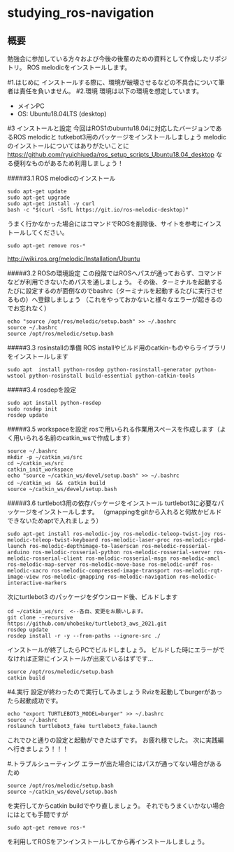 # studying_ros-navigation

## 概要
勉強会に参加している方々および今後の後輩のための資料として作成したリポジトリ。
ROS melodicをインストールします。

#1.はじめに
インストールする際に、環境が破壊させるなどの不具合について筆者は責任を負いません。
#2.環境
環境は以下の環境を想定しています。

- メインPC 
 - OS: Ubuntu18.04LTS (desktop) 

#3 インストールと設定
今回はROS1のubuntu18.04に対応したバージョンであるROS melodicと
tutkebot3用のパッケージをインストールしましょう
melodicのインストールについてはありがたいことに
https://github.com/ryuichiueda/ros_setup_scripts_Ubuntu18.04_desktop
なる便利なものがあるため利用しましょう！


#####3.1 ROS melodicのインストール　
```bash:メインPC
sudo apt-get update
sudo apt-get upgrade
sudo apt-get install -y curl
bash -c "$(curl -SsfL https://git.io/ros-melodic-desktop)"
```
うまく行かなかった場合にはコマンドでROSを削除後、サイトを参考にインストールしてください。
```
sudo apt-get remove ros-*
```

http://wiki.ros.org/melodic/Installation/Ubuntu

#####3.2 ROSの環境設定
この段階ではROSへパスが通っておらず、コマンドなどが利用できないためパスを通しましょう。
その後、ターミナルを起動するたびに設定するのが面倒なのでbashrc（ターミナルを起動するたびに実行させるもの）へ登録しましょう
（これをやっておかないと様々なエラーが起きるのでお忘れなく）

```bash:メインPC
echo "source /opt/ros/melodic/setup.bash" >> ~/.bashrc
source ~/.bashrc
source /opt/ros/melodic/setup.bash
```

#####3.3 rosinstallの準備
ROS installやビルド用のcatkin-ものやらライブラリをインストールします

```bash:メインPC
sudo apt  install python-rosdep python-rosinstall-generator python-wstool python-rosinstall build-essential python-catkin-tools
```

#####3.4 rosdepを設定 
```bash:メインPC
sudo apt install python-rosdep
sudo rosdep init
rosdep update
```

#####3.5 workspaceを設定 
rosで用いられる作業用スペースを作成します（よく用いられる名前のcatkin_wsで作成します）

```bash:メインPC
source ~/.bashrc
mkdir -p ~/catkin_ws/src
cd ~/catkin_ws/src
catkin_init_workspace
echo "source ~/catkin_ws/devel/setup.bash" >> ~/.bashrc
cd ~/catkin_ws　&&　catkin build
source ~/catkin_ws/devel/setup.bash
```
#####3.6 turtlebot3用の依存パッケージをインストール 
turtlebot3に必要なパッケージをインストールします。
（gmappingをgitから入れると何故かビルドできないためaptで入れましょう）

```bash:メインPC
sudo apt-get install ros-melodic-joy ros-melodic-teleop-twist-joy ros-melodic-teleop-twist-keyboard ros-melodic-laser-proc ros-melodic-rgbd-launch ros-melodic-depthimage-to-laserscan ros-melodic-rosserial-arduino ros-melodic-rosserial-python ros-melodic-rosserial-server ros-melodic-rosserial-client ros-melodic-rosserial-msgs ros-melodic-amcl ros-melodic-map-server ros-melodic-move-base ros-melodic-urdf ros-melodic-xacro ros-melodic-compressed-image-transport ros-melodic-rqt-image-view ros-melodic-gmapping ros-melodic-navigation ros-melodic-interactive-markers
```
次にturtlebot3 のパッケージをダウンロード後、ビルドします

```bash:メインPC
cd ~/catkin_ws/src  <--各自、変更をお願いします。
git clone --recursive https://github.com/uhobeike/turtlebot3_aws_2021.git
rosdep update
rosdep install -r -y --from-paths --ignore-src ./
```

インストールが終了したらPCでビルドしましょう。
ビルドした時にエラーがでなければ正常にインストールが出来ているはずです…

```bash:メインPC
source /opt/ros/melodic/setup.bash
catkin build
```

#4.実行
設定が終わったので実行してみましょう
Rvizを起動してburgerがあったら起動成功です。

```bash:メインPC
echo "export TURTLEBOT3_MODEL=burger" >> ~/.bashrc
source ~/.bashrc
roslaunch turtlebot3_fake turtlebot3_fake.launch
```

これでひと通りの設定と起動ができたはずです。
お疲れ様でした。
次に実践編へ行きましょう！！！

#.トラブルシューティング
エラーが出た場合にはパスが通ってない場合があるため

```
source /opt/ros/melodic/setup.bash
source ~/catkin_ws/devel/setup.bash
```
を実行してからcatkin buildでやり直しましょう。
それでもうまくいかない場合にはとても手間ですが

```
sudo apt-get remove ros-*
```
を利用してROSをアンインストールしてから再インストールしましょう。

